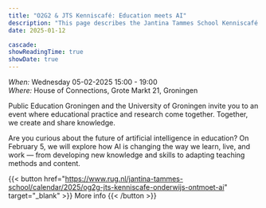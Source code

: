 ```yaml
---
title: "O2G2 & JTS Kenniscafé: Education meets AI"
description: "This page describes the Jantina Tammes School Kenniscafé: Onderwijs ontmoet AI event."
date: 2025-01-12

cascade:
showReadingTime: true
showDate: true
---
```


<!-- {{< lead >}}
O2G2 & JTS Kenniscafé: Education meets AI
{{< / lead >}} -->

<i>When:</i> Wednesday 05-02-2025 15:00 - 19:00 <br/>
<i>Where:</i> House of Connections, Grote Markt 21, Groningen

Public Education Groningen and the University of Groningen invite you to an event where educational practice and research come together. Together, we create and share knowledge.

Are you curious about the future of artificial intelligence in education? On February 5, we will explore how AI is changing the way we learn, live, and work — from developing new knowledge and skills to adapting teaching methods and content.

{{< button href="https://www.rug.nl/jantina-tammes-school/calendar/2025/og2g-jts-kenniscafe-onderwijs-ontmoet-ai" target="_blank" >}}
More info
{{< /button >}}